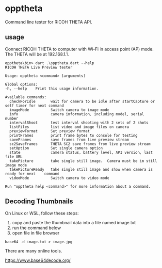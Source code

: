 # opptheta

Command line tester for RICOH THETA API.

## usage

Connect RICOH THETA to computer with Wi-Fi in access point (AP) mode.
The THETA will be at 192.168.1.1.

```shell
opptheta\bin> dart .\opptheta.dart --help
RICOH THETA Live Preview tester

Usage: opptheta <command> [arguments]

Global options:
-h, --help    Print this usage information.

Available commands:
  checkForIdle       wait for camera to be idle after startCapture or self timer for next command  
  imageMode          Switch camera to image mode
  info               camera information, including model, serial number
  intervalShoot      test interval shooting with 2 sets of 2 shots
  listFiles          list video and image files on camera
  previewFormat      Set preview format
  printFrames        print frame bytes to console for testing
  saveFrames         save frames from live preview stream
  sc2SaveFrames      THETA SC2 save frames from live preview stream
  setOption          Set single camera option
  state              camera status, battery level, API version, last file URL
  takePicture        take single still image.  Camera must be in still image mode
  takePictureReady   take single still image and show when camera is ready for next    command      
  videoMode          Switch camera to video mode

Run "opptheta help <command>" for more information about a command.
```

## Decoding Thumbnails

On Linux or WSL, follow these steps:

1. copy and paste the thumbnail data into a file named image.txt
2. run the command below
3. open file in file browser

```
base64 -d image.txt > image.jpg
```

There are many online tools.

https://www.base64decode.org/

